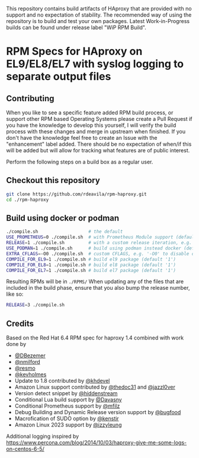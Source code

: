 This repository contains build artifacts of HAproxy that are provided with no
support and no expectation of stability. The recommended way of using the
repository is to build and test your own packages. Latest Work-in-Progress
builds can be found under release label "WiP RPM Build".

# RPM Specs for HAproxy on EL9/EL8/EL7 with syslog logging to separate output files

## Contributing

When you like to see a specific feature added RPM build process, or support
other RPM based Operating Systems please create a Pull Request if you have the
knowledge to develop this yourself, I will verify the build process with these
changes and merge in upstream when finished. If you don't have the knowledge
feel free to create an Issue with the "enhancement" label added. There should be
no expectation of when/if this will be added but will allow for tracking what
features are of public interest.

Perform the following steps on a build box as a regular user.

## Checkout this repository

```bash
git clone https://github.com/rdeavila/rpm-haproxy.git 
cd ./rpm-haproxy
```

## Build using docker or podman

```bash
./compile.sh                   # the default
USE_PROMETHEUS=0 ./compile.sh  # with Prometheus Module support (default '1')
RELEASE=1 ./compile.sh         # with a custom release iteration, e.g. '2' (default '1')
USE_PODMAN=1 ./compile.sh      # build using podman instead docker (default '1')
EXTRA_CFLAGS=-O0 ./compile.sh  # custom CFLAGS, e.g. '-O0' to disable optimization for debug
COMPILE_FOR_EL9=1 ./compile.sh # build el9 package (default '1')
COMPILE_FOR_EL8=1 ./compile.sh # build el8 package (default '1')
COMPILE_FOR_EL7=1 ./compile.sh # build el7 package (default '1')
```

Resulting RPMs will be in `./RPMS/` When updating any of the files that are
included in the build phase, ensure that you also bump the release number, like
so:

```bash
RELEASE=3 ./compile.sh
```

## Credits

Based on the Red Hat 6.4 RPM spec for haproxy 1.4 combined with work done by
- [@DBezemer](https://github.com/DBezemer)
- [@nmilford](https://www.github.com/nmilford)
- [@resmo](https://www.github.com/resmo) 
- [@kevholmes](https://www.github.com/kevholmes)
- Update to 1.8 contributed by [@khdevel](https://github.com/khdevel)
- Amazon Linux support contributed by [@thedoc31](https://github.com/thedoc31)
  and [@jazzl0ver](https://github.com/jazzl0ver)
- Version detect snippet by [@hiddenstream](https://github.com/hiddenstream)
- Conditional Lua build support by [@Davasny](https://github.com/Davasny)
- Conditional Prometheus support by [@mfilz](https://github.com/mfilz)
- Debug Building and Dynamic Release version support by
  [@bugfood](https://github.com/bugfood)
- Macrofication of SUDO option by [@kenstir](https://github.com/kenstir)
- Amazon Linux 2023 support by [@izzyleung](https://github.com/izzyleung)

Additional logging inspired by
https://www.percona.com/blog/2014/10/03/haproxy-give-me-some-logs-on-centos-6-5/
